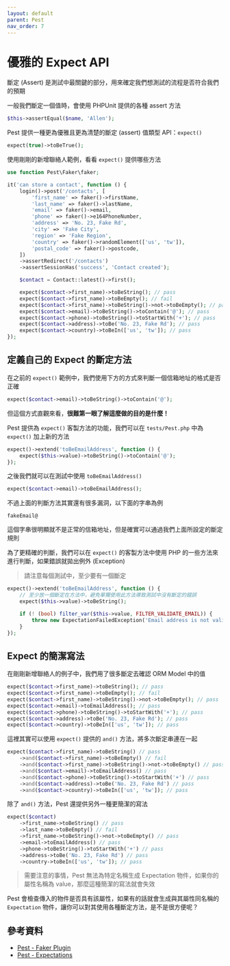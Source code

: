 ```yaml
---
layout: default
parent: Pest
nav_order: 7
---
```


# 優雅的 Expect API

斷定 (Assert) 是測試中最關鍵的部分，用來確定我們想測試的流程是否符合我們的預期

一般我們斷定一個值時，會使用 PHPUnit 提供的各種 assert 方法

```php
$this->assertEqual($name, 'Allen');
```

Pest 提供一種更為優雅且更為清楚的斷定 (assert) 值類型 API：`expect()`

```php
expect(true)->toBeTrue();
```

使用剛剛的新增聯絡人範例，看看 `expect()` 提供哪些方法

```php
use function Pest\Faker\faker;

it('can store a contact', function () {
    login()->post('/contacts', [
        'first_name' => faker()->firstName,
        'last_name' => faker()->lastName,
        'email' => faker()->email,
        'phone' => faker()->e164PhoneNumber,
        'address' => 'No. 23, Fake Rd',
        'city' => 'Fake City',
        'region' => 'Fake Region',
        'country' => faker()->randomElement(['us', 'tw']),
        'postal_code' => faker()->postcode,
    ])
    ->assertRedirect('/contacts')
    ->assertSessionHas('success', 'Contact created');

    $contact = Contact::latest()->first();

    expect($contact->first_name)->toBeString(); // pass
    expect($contact->first_name)->toBeEmpty(); // fail
    expect($contact->first_name)->toBeString()->not->toBeEmpty(); // pass
    expect($contact->email)->toBeString()->toContain('@'); // pass
    expect($contact->phone)->toBeString()->toStartWith('+'); // pass
    expect($contact->address)->toBe('No. 23, Fake Rd'); // pass
    expect($contact->country)->toBeIn(['us', 'tw']); // pass
});
```

## 定義自己的 Expect 的斷定方法

在之前的 `expect()` 範例中，我們使用下方的方式來判斷一個信箱地址的格式是否正確

```php
expect($contact->email)->toBeString()->toContain('@');
```

但這個方式直觀來看，**很難第一眼了解這麼做的目的是什麼！**

Pest 提供為 `expect()` 客製方法的功能，我們可以在 `tests/Pest.php` 中為 `expect()` 加上新的方法

```php
expect()->extend('toBeEmailAddress', function () {
    expect($this->value)->toBeString()->toContain('@');
});
```

之後我們就可以在測試中使用 `toBeEmailAddress()`

```php
expect($contact->email)->toBeEmailAddress();
```

不過上面的判斷方法其實還有很多漏洞，以下面的字串為例

```text
fakeEmail@
```

這個字串很明顯就不是正常的信箱地址，但是確實可以通過我們上面所設定的斷定規則

為了更精確的判斷，我們可以在 `expect()` 的客製方法中使用 PHP 的一些方法來進行判斷，如果錯誤就拋出例外 (Exception)

> 請注意每個測試中，至少要有一個斷定

```php
expect()->extend('toBeEmailAddress', function () {
    // 至少放一個斷定在方法中，避免單獨使用此方法導致測試中沒有斷定的錯誤
    expect($this->value)->toBeString();

    if (! (bool) filter_var($this->value, FILTER_VALIDATE_EMAIL)) {
        throw new ExpectationFailedException('Email address is not valid');
    }
});
```

## Expect 的簡潔寫法

在剛剛新增聯絡人的例子中，我們用了很多斷定去確認 ORM Model 中的值

```php
expect($contact->first_name)->toBeString(); // pass
expect($contact->first_name)->toBeEmpty(); // fail
expect($contact->first_name)->toBeString()->not->toBeEmpty(); // pass
expect($contact->email)->toEmailAddress(); // pass
expect($contact->phone)->toBeString()->toStartWith('+'); // pass
expect($contact->address)->toBe('No. 23, Fake Rd'); // pass
expect($contact->country)->toBeIn(['us', 'tw']); // pass
```

這裡其實可以使用 `expect()` 提供的 `and()` 方法，將多次斷定串連在一起

```php
expect($contact->first_name)->toBeString() // pass
    ->and($contact->first_name)->toBeEmpty() // fail
    ->and($contact->first_name)->toBeString()->not->toBeEmpty() // pass
    ->and($contact->email)->toEmailAddress() // pass
    ->and($contact->phone)->toBeString()->toStartWith('+') // pass
    ->and($contact->address)->toBe('No. 23, Fake Rd') // pass
    ->and($contact->country)->toBeIn(['us', 'tw']); // pass
```

除了 `and()` 方法，Pest 還提供另外一種更簡潔的寫法

```php
expect($contact)
    ->first_name->toBeString() // pass
    ->last_name->toBeEmpty() // fail
    ->first_name->toBeString()->not->toBeEmpty() // pass
    ->email->toEmailAddress() // pass
    ->phone->toBeString()->toStartWith('+') // pass
    ->address->toBe('No. 23, Fake Rd') // pass
    ->country->toBeIn(['us', 'tw']); // pass
```

> 需要注意的事情，Pest 無法為特定名稱生成 Expectation 物件，如果你的屬性名稱為 value，那麼這種簡潔的寫法就會失效

Pest 會檢查傳入的物件是否具有該屬性，如果有的話就會生成與其屬性同名稱的 `Expectation` 物件，讓你可以對其使用各種斷定方法，是不是很方便呢？

## 參考資料

- [Pest - Faker Plugin](https://pestphp.com/docs/plugins/faker)
- [Pest - Expectations](https://pestphp.com/docs/expectations)
